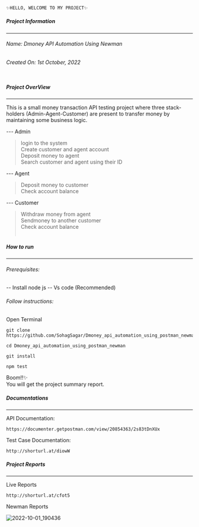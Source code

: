 ﻿```sh
✨HELLO, WELCOME TO MY PROJECT✨
```
##### Project Information
---
###### Name: Dmoney API Automation Using Newman
###### Created On: 1st October, 2022<br/><br/>

##### Project OverView
----
This is a small money transaction API testing project where three stack-holders (Admin-Agent-Customer) are present to transfer money by maintaining some business logic.

--- Admin
> login to the system<br/>
> Create customer and agent account<br/>
> Deposit money to agent<br/>
> Search customer and agent using their ID<br/>

--- Agent
> Deposit money to customer<br/>
> Check account balance<br/>

--- Customer
> Withdraw money from agent<br/>
> Sendmoney to another customer<br/>
> Check account balance<br/><br/>


##### How to run
----

###### Prerequisites:
-- Install node js
-- Vs code (Recommended)
###### Follow instructions:

Open Terminal
````
git clone https://github.com/SohagSagar/Dmoney_api_automation_using_postman_newman.git
````
````
cd Dmoney_api_automation_using_postman_newman
````

````
git install
````
````
npm test
````

Boom!!✨<br/>
You will get the project summary report.<br/>

##### Documentations
----
API Documentation:
````
https://documenter.getpostman.com/view/20854363/2s83tDnXUx
````

Test Case Documentation:
````
http://shorturl.at/diowW
````

##### Project Reports
----
Live Reports
````
http://shorturl.at/cfot5
````

Newman Reports

![2022-10-01_190436](https://user-images.githubusercontent.com/93009180/193410937-e72178d3-2c9c-4ac6-8732-eff9adecdc40.png)



